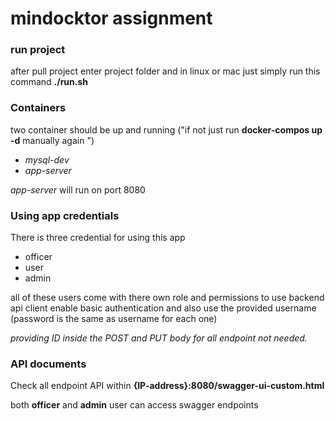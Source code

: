 # mindocktor assignment 

### run project
after pull project enter project folder and in linux or mac just simply run this command
**./run.sh**


### Containers
two container should be up and running ("if not just run **docker-compos up -d** manually again ")
  * *mysql-dev*
  * *app-server*

*app-server* will run on port 8080


### Using app credentials
There is three credential for using this app
* officer
* user
* admin

all of these users come with there own role and permissions
to use backend api client enable basic authentication and also use the provided username (password is the same as username for each one)

*providing ID inside the POST and PUT body for all endpoint not needed.*

### API documents
Check all endpoint API within **{IP-address}:8080/swagger-ui-custom.html**

both **officer** and **admin** user can access swagger endpoints
